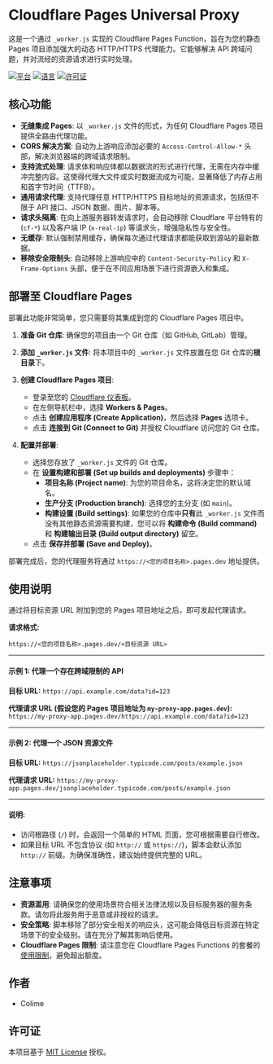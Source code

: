 # Cloudflare Pages Universal Proxy

这是一个通过 `_worker.js` 实现的 Cloudflare Pages Function，旨在为您的静态 Pages 项目添加强大的动态 HTTP/HTTPS 代理能力。它能够解决 API 跨域问题，并对流经的资源请求进行实时处理。

[![平台](https://img.shields.io/badge/Platform-Cloudflare%20Pages-F38020.svg)](https://pages.cloudflare.com/)
[![语言](https://img.shields.io/badge/Language-JavaScript-blue.svg)](https://developer.mozilla.org/zh-CN/docs/Web/JavaScript)
[![许可证](https://img.shields.io/badge/License-MIT-green.svg)](https://opensource.org/licenses/MIT)

## 核心功能

*   **无缝集成 Pages**: 以 `_worker.js` 文件的形式，为任何 Cloudflare Pages 项目提供全路由代理功能。
*   **CORS 解决方案**: 自动为上游响应添加必要的 `Access-Control-Allow-*` 头部，解决浏览器端的跨域请求限制。
*   **支持流式处理**: 请求体和响应体都以数据流的形式进行代理，无需在内存中缓冲完整内容。这使得代理大文件或实时数据流成为可能，显著降低了内存占用和首字节时间（TTFB）。
*   **通用请求代理**: 支持代理任意 HTTP/HTTPS 目标地址的资源请求，包括但不限于 API 接口、JSON 数据、图片、脚本等。
*   **请求头隔离**: 在向上游服务器转发请求时，会自动移除 Cloudflare 平台特有的 (`cf-*`) 以及客户端 IP (`x-real-ip`) 等请求头，增强隐私性与安全性。
*   **无缓存**: 默认强制禁用缓存，确保每次通过代理请求都能获取到源站的最新数据。
*   **移除安全限制头**: 自动移除上游响应中的 `Content-Security-Policy` 和 `X-Frame-Options` 头部，便于在不同应用场景下进行资源嵌入和集成。

## 部署至 Cloudflare Pages

部署此功能非常简单，您只需要将其集成到您的 Cloudflare Pages 项目中。

1.  **准备 Git 仓库**:
    确保您的项目由一个 Git 仓库（如 GitHub, GitLab）管理。

2.  **添加 `_worker.js` 文件**:
    将本项目中的 `_worker.js` 文件放置在您 Git 仓库的**根目录**下。

3.  **创建 Cloudflare Pages 项目**:
    *   登录至您的 [Cloudflare 仪表板](https://dash.cloudflare.com/)。
    *   在左侧导航栏中，选择 **Workers & Pages**。
    *   点击 **创建应用程序 (Create Application)**，然后选择 **Pages** 选项卡。
    *   点击 **连接到 Git (Connect to Git)** 并授权 Cloudflare 访问您的 Git 仓库。

4.  **配置并部署**:
    *   选择您存放了 `_worker.js` 文件的 Git 仓库。
    *   在 **设置构建和部署 (Set up builds and deployments)** 步骤中：
        *   **项目名称 (Project name)**: 为您的项目命名，这将决定您的默认域名。
        *   **生产分支 (Production branch)**: 选择您的主分支 (如 `main`)。
        *   **构建设置 (Build settings)**: 如果您的仓库中**只有**此 `_worker.js` 文件而没有其他静态资源需要构建，您可以将 **构建命令 (Build command)** 和 **构建输出目录 (Build output directory)** 留空。
    *   点击 **保存并部署 (Save and Deploy)**。

部署完成后，您的代理服务将通过 `https://<您的项目名称>.pages.dev` 地址提供。

## 使用说明

通过将目标资源 URL 附加到您的 Pages 项目地址之后，即可发起代理请求。

**请求格式:**

```
https://<您的项目名称>.pages.dev/<目标资源 URL>
```

---

#### **示例 1: 代理一个存在跨域限制的 API**

**目标 URL:**
`https://api.example.com/data?id=123`

**代理请求 URL (假设您的 Pages 项目地址为 `my-proxy-app.pages.dev`):**
`https://my-proxy-app.pages.dev/https://api.example.com/data?id=123`

---

#### **示例 2: 代理一个 JSON 资源文件**

**目标 URL:**
`https://jsonplaceholder.typicode.com/posts/example.json`

**代理请求 URL:**
`https://my-proxy-app.pages.dev/jsonplaceholder.typicode.com/posts/example.json`

---

#### **说明:**

*   访问根路径 (`/`) 时，会返回一个简单的 HTML 页面，您可根据需要自行修改。
*   如果目标 URL 不包含协议 (如 `http://` 或 `https://`)，脚本会默认添加 `http://` 前缀。为确保准确性，建议始终提供完整的 URL。

## 注意事项

*   **资源滥用**: 请确保您的使用场景符合相关法律法规以及目标服务器的服务条款。请勿将此服务用于恶意或非授权的请求。
*   **安全策略**: 脚本移除了部分安全相关的响应头，这可能会降低目标资源在特定场景下的安全级别。请在充分了解其影响后使用。
*   **Cloudflare Pages 限制**: 请注意您在 Cloudflare Pages Functions 的套餐的[使用限制](https://developers.cloudflare.com/pages/platform/limits/)，避免超出额度。

## 作者

*   Colime

## 许可证

本项目基于 [MIT License](https://opensource.org/licenses/MIT) 授权。
